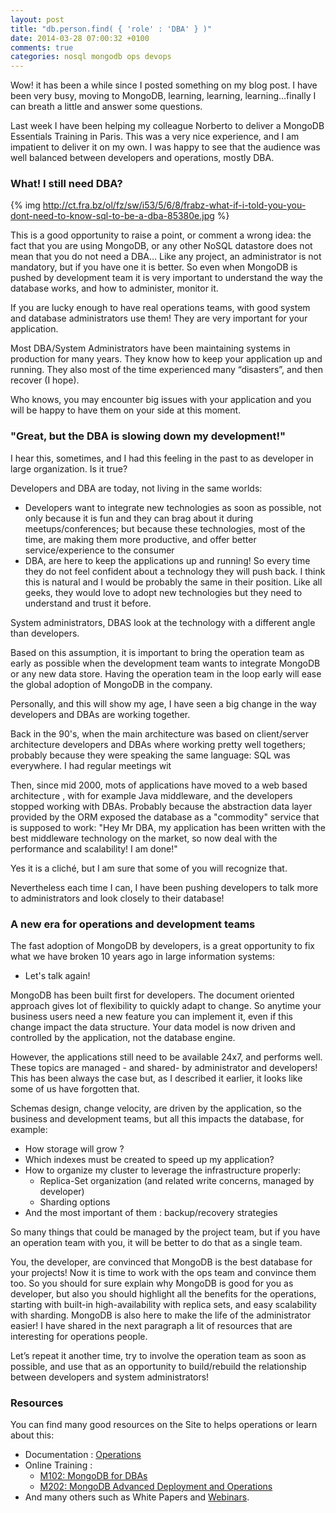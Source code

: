 ```yaml
---
layout: post
title: "db.person.find( { 'role' : 'DBA' } )"
date: 2014-03-28 07:00:32 +0100
comments: true
categories: nosql mongodb ops devops
---
```

Wow! it has been a while since I posted something on my blog post. I have been very busy, moving to MongoDB, learning, learning, learning…finally I can breath a little and answer some questions.

Last week I have been helping my colleague Norberto to deliver a MongoDB Essentials Training in Paris. This was a very nice experience, and I am impatient to deliver it on my own. I was happy to see that the audience was well balanced between developers and operations, mostly DBA.

### What! I still need DBA?

{% img http://ct.fra.bz/ol/fz/sw/i53/5/6/8/frabz-what-if-i-told-you-you-dont-need-to-know-sql-to-be-a-dba-85380e.jpg %}

This is a good opportunity to raise a point, or comment a wrong idea: the fact that you are using MongoDB, or any other NoSQL datastore does not mean that you do not need a DBA… Like any project, an administrator is not mandatory, but if you have one it is better. So even when MongoDB is pushed by development team it is very important to understand the way the database works, and how to administer, monitor it.

If you are lucky enough to have real operations teams, with good system and database administrators use them! They are very important for your application.

Most DBA/System Administrators have been maintaining systems in production for many years. They know how to keep your application up and running. They also most of the time experienced many “disasters”, and then recover (I hope).

Who knows, you may encounter big issues with your application and you will be happy to have them on your side at this moment.

### "Great, but the DBA is slowing down my development!"

I hear this, sometimes, and I had this feeling in the past to as developer in large organization. Is it true?

Developers and DBA are today, not living in the same worlds:

* Developers want to integrate new technologies as soon as possible, not only because it is fun and they can brag about it during meetups/conferences; but because these technologies, most of the time, are making them more productive, and offer better service/experience to the consumer
* DBA, are here to keep the applications up and running! So every time they do not feel confident about a technology they will push back. I think this is natural and I would be probably the same in their position. Like all geeks, they would love to adopt new technologies but they need to understand and trust it before.

System administrators, DBAS look at the technology with a different angle than developers.

Based on this assumption, it is important to bring the operation team as early as possible when  the development team wants to integrate MongoDB or any new data store. Having the operation team in the loop early will ease the global adoption of MongoDB in the company.

Personally, and this will show my age, I have seen a big change in the way developers and DBAs are working together.

Back in the 90's, when the main architecture was based on client/server architecture  developers and DBAs where working pretty well togethers; probably because they were speaking the same language: SQL was everywhere.  I had regular meetings wit

Then, since mid 2000, mots of applications have moved to a web based architecture , with for example Java middleware, and the developers stopped working with DBAs. Probably because the abstraction data layer provided by the ORM exposed the database as a "commodity" service that is supposed to work: "Hey Mr DBA, my application has been written with the best middleware technology on the market, so now deal with the performance and scalability! I am done!"

Yes it is a cliché, but I am sure that some of you will recognize that.

Nevertheless each time I can, I have been pushing developers to talk more to administrators and look closely to their database!

### A new era for operations and development teams

The fast adoption of MongoDB by developers, is a great opportunity to fix what we have broken 10 years ago in large information systems:

* Let's talk again!

MongoDB has been built first for developers. The document oriented approach gives lot of flexibility to quickly adapt to change. So anytime your business users need a new feature you can implement it, even if this change impact the data structure. Your data model is now driven and controlled by the application, not the database engine.

However, the applications still need to be available 24x7, and performs well. These topics are managed - and shared- by administrator and developers! This has been always the case but, as I described it earlier, it looks like some of us have forgotten that.

Schemas design, change velocity, are driven by the application, so the business and development teams, but all this impacts the database, for example:

* How storage will grow ?
* Which indexes must be created to speed up my application?
* How to organize my cluster to leverage the infrastructure properly:
    * Replica-Set organization (and related write concerns, managed by developer)
    * Sharding options
* And the most important of them : backup/recovery strategies

So many things that could be managed by the project team, but if you have an operation team with you, it will be better to do that as a single team.

You, the developer, are convinced that MongoDB is the best database for your projects! Now it is time to work with the ops team and convince them too.  So you should for sure explain why MongoDB is good for you as developer, but also you should highlight all the benefits for the operations, starting with built-in high-availability with replica sets, and easy scalability with sharding. MongoDB is also here to make the life of the administrator easier! I have shared in the next paragraph a lit of resources that are interesting for operations people.

Let’s repeat it another time, try to involve the operation team as soon as possible, and use that as an opportunity to build/rebuild the relationship between developers and system administrators!

### Resources

You can find many good resources on the Site to helps operations or learn about this:

* Documentation : [Operations](http://docs.mongodb.org/manual/administration/)
* Online Training :
    * [M102: MongoDB for DBAs](https://education.mongodb.com/courses/10gen/M102/2014_May/about)
    * [M202: MongoDB Advanced Deployment and Operations](https://education.mongodb.com/courses/10gen/M202/2014_April/about)
* And many others such as White Papers and [Webinars](http://www.mongodb.com/webinars).
